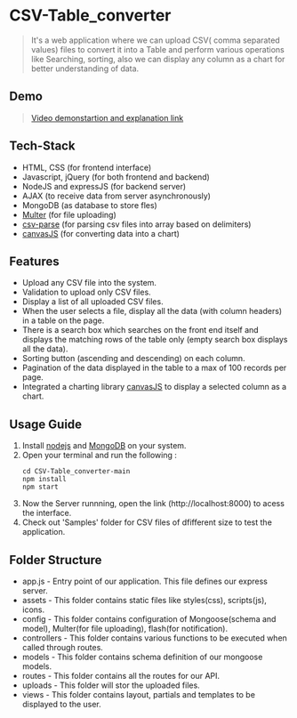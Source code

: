# CSV-Table_converter
> It's a web application where we can upload CSV( comma separated values) files to convert it into a Table and perform various operations like Searching, sorting, also we can display any column as a chart for better understanding of data. 

## Demo

> [Video demonstartion and explanation link]()

## Tech-Stack
* HTML, CSS (for frontend interface)
* Javascript, jQuery (for both frontend and backend)
* NodeJS and expressJS (for backend server)
* AJAX (to receive data  from server asynchronously)
* MongoDB (as database to store fles)
* [Multer](https://www.npmjs.com/package/multer) (for file uploading)
* [csv-parse](https://www.npmjs.com/package/csv-parse) (for parsing csv files into array based on delimiters)
* [canvasJS](https://canvasjs.com/html5-javascript-column-chart/) (for converting data into a chart)

## Features
* Upload any CSV file into the system.
* Validation to upload only CSV files.
* Display a list of all uploaded CSV files.
* When the user selects a file, display all the data (with column headers) in a table on the page.
* There is a search box which searches on the front end itself and displays the matching rows of the table only (empty search box displays all the data).
* Sorting button (ascending and descending) on each column.
* Pagination of the data displayed in the table to a max of 100 records per page.
* Integrated a charting library [canvasJS](https://canvasjs.com/html5-javascript-column-chart/) to display a selected column as a chart.

## Usage Guide
1. Install [nodejs](https://nodejs.org/en/) and [MongoDB](https://www.mongodb.com/) on your system.
2. Open your terminal and run the following :
    ```
    cd CSV-Table_converter-main
    npm install
    npm start
    ```
 3. Now the Server runnning, open the link (http://localhost:8000) to acess the interface.
 4. Check out 'Samples' folder for CSV files of dfifferent size to test the application.

## Folder Structure
* app.js - Entry point of our application. This file defines our express server.
* assets - This folder contains static files like styles(css), scripts(js), icons.
* config - This folder contains configuration of Mongoose(schema and model), Multer(for file uploading), flash(for notification).
* controllers - This folder contains various functions to be executed when called through routes.
* models - This folder contains schema definition of our mongoose models.
* routes - This folder contains all the routes for our API.
* uploads - This folder will stor the uploaded files.
* views - This folder contains layout, partials and templates to be displayed to the user.
